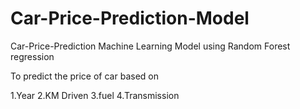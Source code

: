 # Car-Price-Prediction-Model

Car-Price-Prediction Machine Learning Model using Random Forest regression

To predict the price of car based on

1.Year
2.KM Driven
3.fuel
4.Transmission
